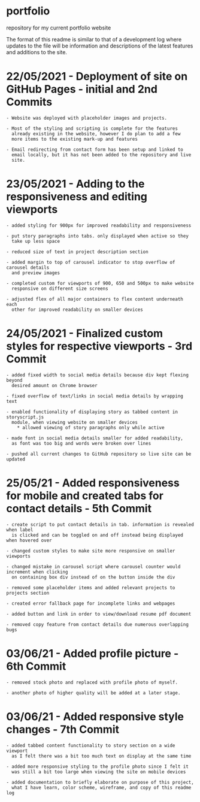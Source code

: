 # portfolio
repository for my current portfolio website


The format of this readme is similar to that of a development log where updates to the file
will be information and descriptions of the latest features and additions to the site.

# 22/05/2021 - Deployment of site on GitHub Pages - initial and 2nd Commits

    - Website was deployed with placeholder images and projects.

    - Most of the styling and scripting is complete for the features 
      already existing in the website, however I do plan to add a few
      more items to the existing mark-up and features

    - Email redirecting from contact form has been setup and linked to 
      email locally, but it has not been added to the repository and live
      site.

# 23/05/2021 - Adding to the responsiveness and editing viewports 

    - added styling for 900px for improved readability and responsiveness

    - put story paragraphs into tabs. only displayed when active so they
      take up less space

    - reduced size of text in project description section

    - added margin to top of carousel indicator to stop overflow of carousel details
      and preview images

    - completed custom for viewports of 900, 650 and 500px to make website
      responsive on different size screens

    - adjusted flex of all major containers to flex content underneath each
      other for improved readability on smaller devices

# 24/05/2021 - Finalized custom styles for respective viewports - 3rd Commit

    - added fixed width to social media details because div kept flexing beyond
      desired amount on Chrome browser

    - fixed overflow of text/links in social media details by wrapping text

    - enabled functionality of displaying story as tabbed content in storyscript.js
      module, when viewing website on smaller devices
        * allowed viewing of story paragraphs only while active

    - made font in social media details smaller for added readability,
      as font was too big and words were broken over lines
    
    - pushed all current changes to GitHub repository so live site can be updated

# 25/05/21 - Added responsiveness for mobile and created tabs for contact details - 5th Commit

    - create script to put contact details in tab. information is revealed when label
      is clicked and can be toggled on and off instead being displayed when hovered over

    - changed custom styles to make site more responsive on smaller viewports

    - changed mistake in carousel script where carousel counter would increment when clicking
      on containing box div instead of on the button inside the div

    - removed some placeholder items and added relevant projects to projects section

    - created error fallback page for incomplete links and webpages

    - added button and link in order to view/download resume pdf document

    - removed copy feature from contact details due numerous overlapping bugs

  # 03/06/21 - Added profile picture - 6th Commit

    - removed stock photo and replaced with profile photo of myself.

    - another photo of higher quality will be added at a later stage.

  # 03/06/21 - Added responsive style changes - 7th Commit

    - added tabbed content functionality to story section on a wide viewport
      as I felt there was a bit too much text on display at the same time
    
    - added more responsive styling to the profile photo since I felt it
      was still a bit too large when viewing the site on mobile devices

    - added documentation to briefly elaborate on purpose of this project, 
      what I have learn, color scheme, wireframe, and copy of this readme log
